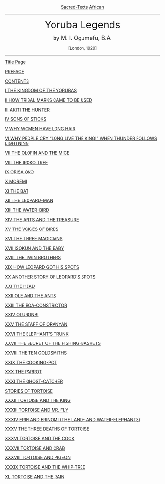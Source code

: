 <body>
 
 <p align="center"><a href="../../index.htm">Sacred-Texts</a> <a href="../index.htm">African</a></p>
 
 <hr>
 
 <p align="center"><font size="6">Yoruba Legends</font></p>
 
 <p align="center"><font size="4">by M. I. Ogumefu, B.A.</font></p>
 
 <p align="center"><font size="2">[London, 1929]</font></p>
 
 <hr>
 
 <a href="yl00.htm">Title Page</a><br>
 
 <a href="yl01.htm">PREFACE</a><br>
 
 <a href="yl02.htm">CONTENTS</a><br>
 
 <a href="yl03.htm">I THE KINGDOM OF THE YORUBAS</a><br>
 
 <a href="yl04.htm">II HOW TRIBAL MARKS CAME TO BE USED</a><br>
 
 <a href="yl05.htm">III AKITI THE HUNTER</a><br>
 
 <a href="yl06.htm">IV SONS OF STICKS</a><br>
 
 <a href="yl07.htm">V WHY WOMEN HAVE LONG HAIR</a><br>
 
 <a href="yl08.htm">VI WHY PEOPLE CRY “LONG LIVE THE KING!” WHEN THUNDER FOLLOWS LIGHTNING</a><br>
 
 <a href="yl09.htm">VII THE OL<u>O</u>FIN AND THE MICE</a><br>
 
 <a href="yl10.htm">VIII THE IROKO TREE</a><br>
 
 <a href="yl11.htm">IX ORISA OKO</a><br>
 
 <a href="yl12.htm">X MOREMI</a><br>
 
 <a href="yl13.htm">XI THE BAT</a><br>
 
 <a href="yl14.htm">XII THE LEOPARD-MAN</a><br>
 
 <a href="yl15.htm">XIII THE WATER-BIRD</a><br>
 
 <a href="yl16.htm">XIV THE ANTS AND THE TREASURE</a><br>
 
 <a href="yl17.htm">XV THE VOICES OF BIRDS</a><br>
 
 <a href="yl18.htm">XVI THE THREE MAGICIANS</a><br>
 
 <a href="yl19.htm">XVII ISOKUN AND THE BABY</a><br>
 
 <a href="yl20.htm">XVIII THE TWIN BROTHERS</a><br>
 
 <a href="yl21.htm">XIX HOW LEOPARD GOT HIS SPOTS</a><br>
 
 <a href="yl22.htm">XX ANOTHER STORY OF LEOPARD’S SPOTS</a><br>
 
 <a href="yl23.htm">XXI THE HEAD</a><br>
 
 <a href="yl24.htm">XXII OLE AND THE ANTS</a><br>
 
 <a href="yl25.htm">XXIII THE BOA-CONSTRICTOR</a><br>
 
 <a href="yl26.htm">XXIV OLURONBI</a><br>
 
 <a href="yl27.htm">XXV THE STAFF OF ORANYAN</a><br>
 
 <a href="yl28.htm">XXVI THE ELEPHANT’S TRUNK</a><br>
 
 <a href="yl29.htm">XXVII THE SECRET OF THE FISHING-BASKETS</a><br>
 
 <a href="yl30.htm">XXVIII THE TEN GOLDSMITHS</a><br>
 
 <a href="yl31.htm">XXIX THE COOKING-POT</a><br>
 
 <a href="yl32.htm">XXX THE PARROT</a><br>
 
 <a href="yl33.htm">XXXI THE GHOST-CATCHER</a><br>
 
 <a href="yl34.htm">STORIES OF TORTOISE</a><br>
 
 <a href="yl35.htm">XXXII TORTOISE AND THE KING</a><br>
 
 <a href="yl36.htm">XXXIII TORTOISE AND MR. FLY</a><br>
 
 <a href="yl37.htm">XXXIV ERIN AND ERINOMI (THE LAND- AND WATER-ELEPHANTS)</a><br>
 
 <a href="yl38.htm">XXXV THE THREE DEATHS OF TORTOISE</a><br>
 
 <a href="yl39.htm">XXXVI TORTOISE AND THE COCK</a><br>
 
 <a href="yl40.htm">XXXVII TORTOISE AND CRAB</a><br>
 
 <a href="yl41.htm">XXXVIII TORTOISE AND PIGEON</a><br>
 
 <a href="yl42.htm">XXXIX TORTOISE AND THE WHIP-TREE</a><br>
 
 <a href="yl43.htm">XL TORTOISE AND THE RAIN</a><br>
 
 </body>